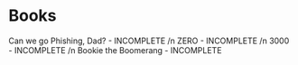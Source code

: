 # Books

Can we go Phishing, Dad? - INCOMPLETE /n
ZERO - INCOMPLETE /n
3000 - INCOMPLETE /n
Bookie the Boomerang - INCOMPLETE
